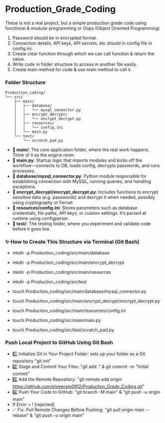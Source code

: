 # Production_Grade_Coding
These is not a real project, but a simple production grade code using functional &amp; modular programming or Oops (Object Oriented Programming) 

1. Password should be in encrypted format.
2. Connection details, API keys, API secrets, etc should in config file in config.ini. 
3. Create clear function through which we can call function & return the value.
4. Write code in folder structure to access in another file easily.
5. Create main method for code & use main method to call it.


### Folder Structure
```
Production_coding/
└── src/
    ├── main/
    │   ├── database/
    │   │   └── mysql_connector.py
    │   ├── encrypt_decrypt/
    │   │   └── encrypt_decrypt.py
    │   ├── resources/
    │   │   └── config.ini
    │   └── main.py
    └── test/
        └── scratch_pad.py
```
        
* **📁 main/**: The core application folder, where the real work happens. Think of it as the engine room.
* **📄 main.py**: Startup logic that imports modules and kicks off the workflow—connects to DB, loads config, decrypts passwords, and runs processes.
* **📁 database/mysql_connector.py**: Python module responsible for establishing connection with MySQL, running queries, and handling exceptions.
* **📁 encrypt_decrypt/encrypt_decrypt.py**: Includes functions to encrypt sensitive data (e.g. passwords) and decrypt it when needed, possibly using cryptography or Fernet
* **📁 resources/config.ini**: Stores parameters such as database credentials, file paths, API keys, or custom settings. It’s parsed at runtime using configparser.
* **📁 test/**: The testing folder, where you experiment and validate code before it goes live.


### ✨ How to Create This Structure via Terminal (Git Bash)
* mkdir -p Production_coding/src/main/database
* mkdir -p Production_coding/src/main/encrypt_decrypt
* mkdir -p Production_coding/src/main/resources
* mkdir -p Production_coding/src/test

* touch Production_coding/src/main/database/mysql_connector.py
* touch Production_coding/src/main/encrypt_decrypt/encrypt_decrypt.py
* touch Production_coding/src/main/resources/config.ini
* touch Production_coding/src/main/main.py
* touch Production_coding/src/test/scratch_pad.py


### Push Local Project to GitHub Using Git Bash
* 1️⃣ Initialize Git in Your Project Folder: sets up your folder as a Git repository "git init"
* 2️⃣ Stage and Commit Your Files: "git add ." & git commit -m "Initial commit"
* 3️⃣ Add the Remote Repository: "git remote add origin https://github.com/shreeram0912/Production_Grade_Coding.git"
* 4️⃣ Push Your Code to GitHub: "git branch -M main" & "git push -u origin main"
* If Error = ! [rejected]
* ✅ Fix: Pull Remote Changes Before Pushing: "git pull origin main --rebase" & "git push -u origin main"

